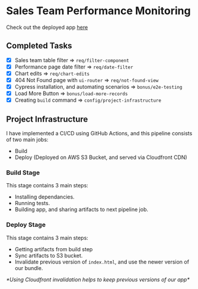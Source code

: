 # Sales Team Performance Monitoring
Check out the deployed app [here](https://d1psv0tw8n43sz.cloudfront.net/)
## Completed Tasks

- [x] Sales team table filter => `req/filter-component`
- [x] Performance page date filter => `req/date-filter`
- [x] Chart edits => `req/chart-edits`
- [x] 404 Not Found page with `ui-router` => `req/not-found-view`
- [x] Cypress installation, and automating scenarios => `bonus/e2e-testing`
- [x] Load More Button => `bonus/load-more-records`
- [x] Creating `build` command => `config/project-infrastructure`

## Project Infrastructure
I have implemented a CI/CD using GitHub Actions, and this pipeline consists of two main jobs: 
 - Build
 - Deploy (Deployed on AWS S3 Bucket, and served via Cloudfront CDN)

### Build Stage
This stage contains 3 main steps:
- Installing dependancies.
- Running tests.
- Building app, and sharing artifacts to next pipeline job. 

### Deploy Stage
This stage contains 3 main steps:
- Getting artifacts from build step
- Sync artifacts to S3 bucket.
- Invalidate previous version of `index.html`, and use the newer version of our bundle.

_\*Using Cloudfront invalidation helps to keep previous versions of our app\*_
